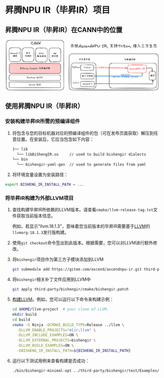 # 昇腾NPU IR（毕昇IR）项目

## 昇腾NPU IR（毕昇IR）在CANN中的位置

![](./doc/pic/ascendnpu-ir-in-cann.png)

## 使用昇腾NPU IR（毕昇IR）

### 安装构建毕昇IR所需的预编译组件

1. 将包含与您的目标机器对应的预编译组件的包（可在发布页面获取）解压到任意位置。在安装后，它应当包含如下内容：

   ```bash
   ├── lib
     └── libBiShengIR.so     // used to build bishengir dialects
   └── bin
     └── bishengir-yaml-gen  // used to generate files from yaml
   ```

2. 将环境变量设置为安装路径：

  ```bash
  export BISHENG_IR_INSTALL_PATH = ...
  ```


### 将毕昇IR构建为外部LLVM项目

1. 查找构建毕昇IR所依赖的LLVM版本。请查看`cmake/llvm-release-tag.txt`文件获取当前版本信息。
  
    例如，若显示"llvm.18.1.3"，意味着您当前版本的毕昇IR需要基于[LLVM](https://github.com/llvm/llvm-project/tree/llvmorg-18.1.3)的`llvmorg-18.1.3`发行版构建。

2. 使用`git checkout`命令签出到此版本。根据需要，您可以对LLVM进行额外修改。

3. 将`bishengir`项目作为第三方子模块添加到LLVM

    ```bash
    git submodule add https://gitee.com/ascend/ascendnpu-ir.git third-party/bishengir
    ```

4. 将`bishengir`相关补丁文件应用到LLVM中

    ```bash
    git apply third-party/bishengir/cmake/bishengir.patch
    ```

5. [构建LLVM](https://llvm.org/docs/CMake.html)。例如，您可以运行以下命令来构建示例：

    ```bash
    cd $HOME/llvm-project  # your clone of LLVM.
    mkdir build
    cd build
    cmake -G Ninja -DCMAKE_BUILD_TYPE=Release ../llvm \
      -DLLVM_ENABLE_PROJECTS="mlir;llvm" \
      -DLLVM_INCLUDE_EXAMPLES=ON \
      -DLLVM_EXTERNAL_PROJECTS=bishengir \
      -DLLVM_BUILD_EXAMPLES=ON \
      -DBISHENG_IR_INSTALL_PATH=${BISHENG_IR_INSTALL_PATH}
    ```

6. 运行以下测试用例来查看构建是否成功：

   ```bash
   ./bin/bishengir-minimal-opt ../third-party/bishengir/test/Examples/hfusion.mlir
   ```
